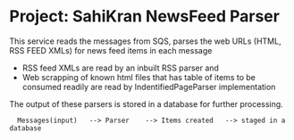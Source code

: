 # Project: SahiKran NewsFeed Parser

This service reads the messages from SQS, parses the web URLs (HTML, RSS FEED XMLs) for news feed items in each message
  * RSS feed XMLs are read by an inbuilt RSS parser and
  * Web scrapping of known html files that has table of items to be consumed readily are read by IndentifiedPageParser implementation

The output of these parsers is stored in a database for further processing.

      Messages(input)   --> Parser    --> Items created   --> staged in a database